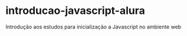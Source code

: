 # introducao-javascript-alura
 Introdução aos estudos para inicialização a Javascript no ambiente web
